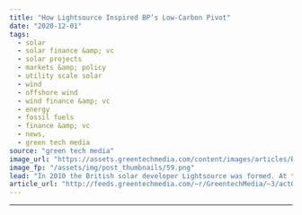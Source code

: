 ```yaml
---
title: "How Lightsource Inspired BP’s Low-Carbon Pivot"
date: "2020-12-01"
tags: 
  - solar
  - solar finance &amp; vc
  - solar projects
  - markets &amp; policy
  - utility scale solar
  - wind
  - offshore wind
  - wind finance &amp; vc
  - energy
  - fossil fuels
  - finance &amp; vc
  - news,
  - green tech media
source: "green tech media"
image_url: "https://assets.greentechmedia.com/content/images/articles/BP_barrels_xl_credit_BP.jpg"
image_fp: "/assets/img/post_thumbnails/59.png"
lead: "In 2010 the British solar developer Lightsource was formed. At the time, the U.K. had installed next to no solar. Generous government subsidies were implemented to help get the emerging technology off the ground. It worked. Deployment ramped up quick ..."
article_url: "http://feeds.greentechmedia.com/~r/GreentechMedia/~3/act0Rg__nzI/how-lightsource-inspired-bps-low-carbon-pivot"
---
```


---
